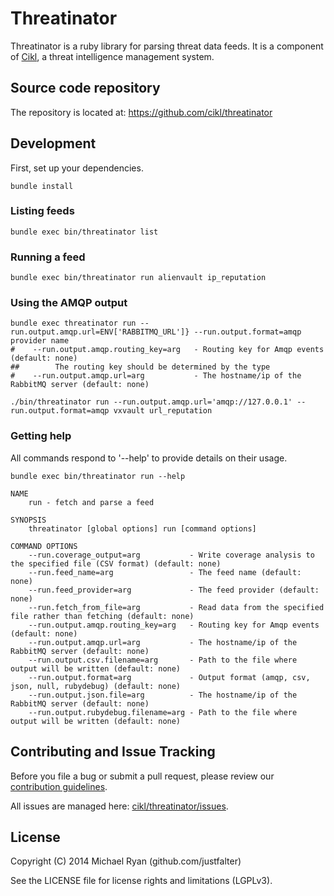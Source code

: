 # Threatinator
Threatinator is a ruby library for parsing threat data feeds. It is a component of [Cikl](https://github.com/cikl/cikl), a threat intelligence management system.
## Source code repository

The repository is located at: https://github.com/cikl/threatinator

## Development

First, set up your dependencies.

```
bundle install
```

### Listing feeds

```
bundle exec bin/threatinator list
```

### Running a feed

```
bundle exec bin/threatinator run alienvault ip_reputation
```

### Using the AMQP output

```
bundle exec threatinator run --run.output.amqp.url=ENV['RABBITMQ_URL']} --run.output.format=amqp provider name
#    --run.output.amqp.routing_key=arg   - Routing key for Amqp events (default: none)
##        The routing key should be determined by the type
#    --run.output.amqp.url=arg           - The hostname/ip of the RabbitMQ server (default: none)
```

```
./bin/threatinator run --run.output.amqp.url='amqp://127.0.0.1' --run.output.format=amqp vxvault url_reputation
```

### Getting help

All commands respond to '--help' to provide details on their usage.

```
bundle exec bin/threatinator run --help

NAME
    run - fetch and parse a feed

SYNOPSIS
    threatinator [global options] run [command options]

COMMAND OPTIONS
    --run.coverage_output=arg           - Write coverage analysis to the specified file (CSV format) (default: none)
    --run.feed_name=arg                 - The feed name (default: none)
    --run.feed_provider=arg             - The feed provider (default: none)
    --run.fetch_from_file=arg           - Read data from the specified file rather than fetching (default: none)
    --run.output.amqp.routing_key=arg   - Routing key for Amqp events (default: none)
    --run.output.amqp.url=arg           - The hostname/ip of the RabbitMQ server (default: none)
    --run.output.csv.filename=arg       - Path to the file where output will be written (default: none)
    --run.output.format=arg             - Output format (amqp, csv, json, null, rubydebug) (default: none)
    --run.output.json.file=arg          - The hostname/ip of the RabbitMQ server (default: none)
    --run.output.rubydebug.filename=arg - Path to the file where output will be written (default: none)

```

## Contributing and Issue Tracking

Before you file a bug or submit a pull request, please review our
[contribution guidelines](https://github.com/cikl/cikl/wiki/Contributing).

All issues are managed here: [cikl/threatinator/issues](https://github.com/cikl/threatinator/issues).

## License
Copyright (C) 2014 Michael Ryan (github.com/justfalter)

See the LICENSE file for license rights and limitations (LGPLv3).
